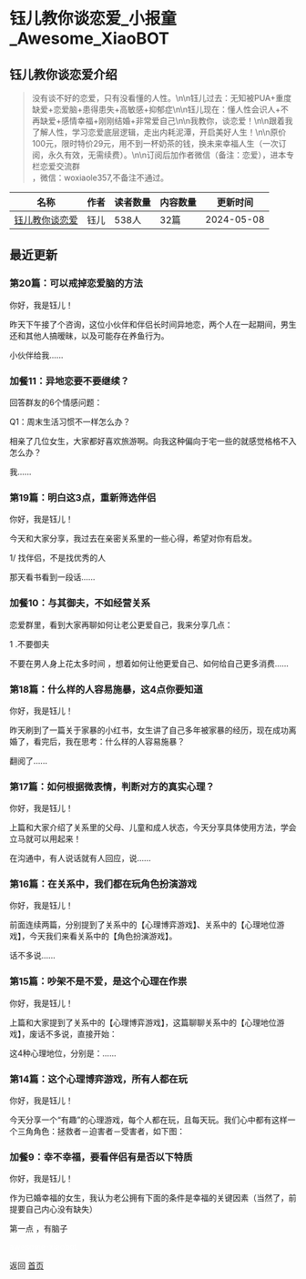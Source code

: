 # 钰儿教你谈恋爱_小报童_Awesome_XiaoBOT

## 钰儿教你谈恋爱介绍
> 没有谈不好的恋爱，只有没看懂的人性。\n\n钰儿过去：无知被PUA+重度缺爱+恋爱脑+患得患失+高敏感+抑郁症\n\n钰儿现在：懂人性会识人+不再缺爱+感情幸福+刚刚结婚+非常爱自己\n\n我教你，谈恋爱！\n\n跟着我了解人性，学习恋爱底层逻辑，走出内耗泥潭，开启美好人生！\n\n原价100元，限时特价29元，用不到一杯奶茶的钱，换未来幸福人生（一次订阅，永久有效，无需续费）。\n\n订阅后加作者微信（备注：恋爱），进本专栏恋爱交流群  
，微信：woxiaole357,不备注不通过。  
  


|名称|作者|读者数量|内容数量|更新时间|
|---|---|---|---|---|
|[钰儿教你谈恋爱](https://xiaobot.net/p/woxiaole857?refer=9c3f1c95-a052-465a-9902-f6d75080262a)|钰儿|538人|32篇|2024-05-08|

## 最近更新
### 第20篇：可以戒掉恋爱脑的方法

你好，我是钰儿！

昨天下午接了个咨询，这位小伙伴和伴侣长时间异地恋，两个人在一起期间，男生还和其他人搞暧昧，以及可能存在养鱼行为。

小伙伴给我......

### 加餐11：异地恋要不要继续？

回答群友的6个情感问题：

Q1：周末生活习惯不一样怎么办？

相亲了几位女生，大家都好喜欢旅游啊。向我这种偏向于宅一些的就感觉格格不入怎么办？

我......

### 第19篇：明白这3点，重新筛选伴侣

你好，我是钰儿！

今天和大家分享，我过去在亲密关系里的一些心得，希望对你有启发。

1/ 找伴侣，不是找优秀的人

那天看书看到一段话......

### 加餐10：与其御夫，不如经营关系

恋爱群里，看到大家再聊如何让老公更爱自己，我来分享几点：

1 .不要御夫

不要在男人身上花太多时间 ，想着如何让他更爱自己、如何给自己更多消费......

### 第18篇：什么样的人容易施暴，这4点你要知道

你好，我是钰儿！

昨天刷到了一篇关于家暴的小红书，女生讲了自己多年被家暴的经历，现在成功离婚了，看完后，我在思考：什么样的人容易施暴？

翻阅了......

### 第17篇：如何根据微表情，判断对方的真实心理？

你好，我是钰儿！

上篇和大家介绍了关系里的父母、儿童和成人状态，今天分享具体使用方法，学会立马就可以用起来！

在沟通中，有人说话就有人回应，说......

### 第16篇：在关系中，我们都在玩角色扮演游戏

你好，我是钰儿！

前面连续两篇，分别提到了关系中的【心理博弈游戏】、关系中的【心理地位游戏】，今天我们来看关系中的【角色扮演游戏】。

话不多说......

### 第15篇：吵架不是不爱，是这个心理在作祟

你好，我是钰儿！

上篇和大家提到了关系中的【心理博弈游戏】，这篇聊聊关系中的【心理地位游戏】，废话不多说，直接开始：

这4种心理地位，分别是：......

### 第14篇：这个心理博弈游戏，所有人都在玩

你好，我是钰儿！

今天分享一个“有趣”的心理游戏，每个人都在玩，且每天玩。我们心中都有这样一个三角角色：拯救者－迫害者－受害者，如下图：

### 加餐9：幸不幸福，要看伴侣有是否以下特质

你好，我是钰儿！

作为已婚幸福的女生，我认为老公拥有下面的条件是幸福的关键因素（当然了，前提要自己内心没有缺失）

第一点 ，有脑子


<a href="https://github.com/Reno9527/awesome-xiaobot" style="color: white; text-decoration: none;">awesome-xiaobot</a>

返回 [首页](../README.md)
